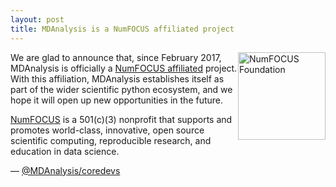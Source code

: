 ```yaml
---
layout: post
title: MDAnalysis is a NumFOCUS affiliated project
---
```

<img
src="http://www.numfocus.org/uploads/6/0/6/9/60696727/1457562110.png"
title="NumFOCUS Foundation" alt="NumFOCUS Foundation"
style="float: right; width: 10em;" />

We are glad to announce that, since February 2017, MDAnalysis is officially
a [NumFOCUS affiliated](http://www.numfocus.org/affliated-projects.html)
project. With this affiliation, MDAnalysis establishes itself as part of the
wider scientific python ecosystem, and we hope it will open up new opportunities 
in the future.

[NumFOCUS](http://www.numfocus.org) is a 501(c)(3) nonprofit that supports and
promotes world-class, innovative, open source scientific computing, reproducible 
research, and education in data science. 

— [@MDAnalysis/coredevs](https://github.com/orgs/MDAnalysis/teams/coredevs)
